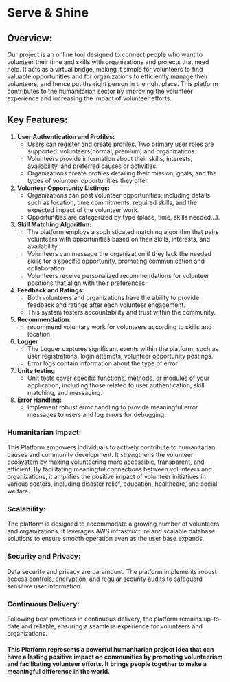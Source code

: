 # Serve & Shine
## **Overview:**

Our project is an online tool designed to connect people who want to volunteer their time and skills with organizations and projects that need help. It acts as a virtual bridge, making it simple for volunteers to find valuable opportunities and for organizations to efficiently manage their volunteers, and hence put the right person in the right place. This platform contributes to the humanitarian sector by improving the volunteer experience and increasing the impact of volunteer efforts.

## **Key Features:**

1. **User Authentication and Profiles:**
    - Users can register and create profiles. Two primary user roles are supported: volunteers(normal, premium) and organizations.
    - Volunteers provide information about their skills, interests, availability, and preferred causes or activities.
    - Organizations create profiles detailing their mission, goals, and the types of volunteer opportunities they offer.
2. **Volunteer Opportunity Listings:**
    - Organizations can post volunteer opportunities, including details such as location, time commitments, required skills, and the expected impact of the volunteer work.
    - Opportunities are categorized by type (place, time, skills needed…).
3. **Skill Matching Algorithm:**
    - The platform employs a sophisticated matching algorithm that pairs volunteers with opportunities based on their skills, interests, and availability.
    - Volunteers can message the organization if they lack the needed skills for a specific opportunity, promoting communication and collaboration.
    - Volunteers receive personalized recommendations for volunteer positions that align with their preferences.
5. **Feedback and Ratings:**
    - Both volunteers and organizations have the ability to provide feedback and ratings after each volunteer engagement.
    - This system fosters accountability and trust within the community.
6. **Recommendation**: 
    - recommend voluntary work for volunteers according to skills and location.
7. **Logger**
    - The Logger captures significant events within the platform, such as user registrations, login attempts, volunteer opportunity postings.
    - Error logs contain information about the type of error
8. **Unite testing**
    - Unit tests cover specific functions, methods, or modules of your application, including those related to user authentication, skill matching, and messaging.
9. **Error Handling:** 
    - Implement robust error handling to provide meaningful error messages to users and log errors for debugging.

### **Humanitarian Impact:**

This  Platform empowers individuals to actively contribute to humanitarian causes and community development. It strengthens the volunteer ecosystem by making volunteering more accessible, transparent, and efficient. By facilitating meaningful connections between volunteers and organizations, it amplifies the positive impact of volunteer initiatives in various sectors, including disaster relief, education, healthcare, and social welfare.

### **Scalability:**

The platform is designed to accommodate a growing number of volunteers and organizations. It leverages AWS infrastructure and scalable database solutions to ensure smooth operation even as the user base expands.

### **Security and Privacy:**

Data security and privacy are paramount. The platform implements robust access controls, encryption, and regular security audits to safeguard sensitive user information.

### **Continuous Delivery:**

Following best practices in continuous delivery, the platform remains up-to-date and reliable, ensuring a seamless experience for volunteers and organizations.

#### This Platform represents a powerful humanitarian project idea that can have a lasting positive impact on communities by promoting volunteerism and facilitating volunteer efforts. It brings people together to make a meaningful difference in the world.
